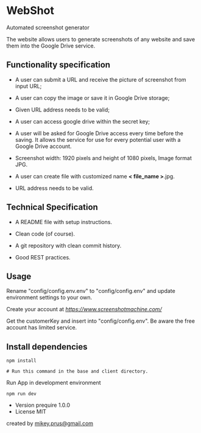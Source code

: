 # WebShot

Automated screenshot generator

The website allows users to generate screenshots of any website and save them into the Google Drive service.


## Functionality specification

- A user can submit a URL and receive the picture of screenshot from input URL;
- A user can copy the image or save it in Google Drive storage;

- Given URL address needs to be valid;
- A user can access google drive within the secret key;
- A user will be asked for Google Drive access every time before the saving. It allows the service for use for every potential user with a Google Drive account.
- Screenshot width: 1920 pixels and height of 1080 pixels, Image format JPG. 
- A user can create file with customized name <b>< file_name ></b>.jpg.
- URL address needs to be valid.


## Technical Specification

- A README file with setup instructions.
- Clean code (of course).

- A git repository with clean commit history.
- Good REST practices.

## Usage
Rename "config/config.env.env" to "config/config.env" and update environment settings to your own.

Create your account at <i>https://www.screenshotmachine.com/</i>

Get the customerKey and insert into "config/config.env".
Be aware the free account has limited service.

## Install dependencies

```
npm install

# Run this command in the base and client directory.
```

Run App in development environment
```
npm run dev
```

- Version prequire 1.0.0
- License MIT

created by mikey.prus@gmail.com